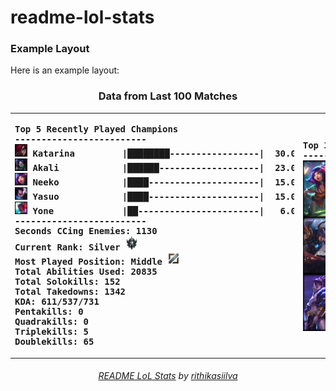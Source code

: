 # readme-lol-stats



### Example Layout
Here is an example layout:
<!---LOL-STATS-START-HERE--->
<h3 align='center'> Data from Last 100 Matches </h3><table align='center'><tr></tr>
<tr align='left'><th><pre>Top 5 Recently Played Champions
-------------------------
<img src='readme-lol-items/Katarina.png' alt='drawing' width='20'/> Katarina         |████████-----------------|  30.00%
<img src='readme-lol-items/Akali.png' alt='drawing' width='20'/> Akali            |██████-------------------|  23.00%
<img src='readme-lol-items/Neeko.png' alt='drawing' width='20'/> Neeko            |████---------------------|  15.00%
<img src='readme-lol-items/Yasuo.png' alt='drawing' width='20'/> Yasuo            |████---------------------|  15.00%
<img src='readme-lol-items/Yone.png' alt='drawing' width='20'/> Yone             |██-----------------------|   6.00%
-------------------------
Seconds CCing Enemies: 1130
Current Rank: Silver <img src='rank_images/Emblem_Silver.png' alt='drawing' width='20'/>
Most Played Position: Middle <img src='position_images/Position_Silver-Mid.png' alt='drawing' width='20'/>
Total Abilities Used: 20835
Total Solokills: 152
Total Takedowns: 1342
KDA: 611/537/731
Pentakills: 0
Quadrakills: 0
Triplekills: 5
Doublekills: 65
</pre></th><th><pre>Top 3 Champion Masteries
------------------------
<img align='center' src='readme-lol-items/Neeko_0.png' alt='drawing' width='50'/> Neeko: 136216 
<img align='center' src='readme-lol-items/Yone_19.png' alt='drawing' width='50'/> Yone: 108926 
<img align='center' src='readme-lol-items/Akali_9.png' alt='drawing' width='50'/> Akali: 89275 
</pre></th></tr></table>
<h6 align='center'>

[README LoL Stats](https://github.com/marketplace/actions/readme-lol-stats) by [rithikasiilva](https://github.com/rithikasilva)
</h6>
<!---LOL-STATS-END-HERE--->



